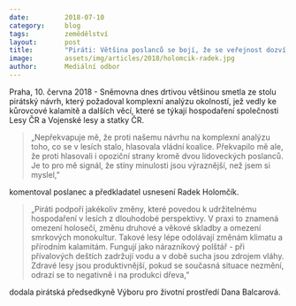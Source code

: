 ```yaml
---
date:         2018-07-10
category:     blog
tags:         zemědělství
layout:       post
title:        "Piráti: Většina poslanců se bojí, že se veřejnost dozví, co se opravdu děje v lesích"
image:        assets/img/articles/2018/holomcik-radek.jpg
author:       Mediální odbor
---
```



Praha, 10. června 2018 - Sněmovna dnes drtivou většinou smetla ze stolu pirátský návrh, který požadoval komplexní analýzu okolností, jež vedly ke kůrovcové kalamitě a dalších věcí, které se týkají hospodaření společnosti Lesy ČR a Vojenské lesy a statky ČR.

> „Nepřekvapuje mě, že proti našemu návrhu na komplexní analýzu toho, co se v lesích stalo, hlasovala vládní koalice. Překvapilo mě ale, že proti hlasovali i opoziční strany kromě dvou lidoveckých poslanců. Je to pro mě signál, že stíny minulosti jsou výraznější, než jsem si myslel,”

komentoval poslanec a předkladatel usnesení Radek Holomčík.

> „Piráti podpoří jakékoliv změny, které povedou k udržitelnému hospodaření v lesích z dlouhodobé perspektivy. V praxi to znamená omezení holosečí, změnu druhové a věkové skladby a omezení smrkových monokultur. Takové lesy lépe odolávají změnám klimatu a přírodním kalamitám. Fungují jako nárazníkový polštář - při přívalových deštích zadržují vodu a v době sucha jsou zdrojem vláhy. Zdravé lesy jsou produktivnější, pokud se současná situace nezmění, odrazí se to negativně i na produkci dřeva,” 

dodala pirátská předsedkyně Výboru pro životní prostředí Dana Balcarová.
